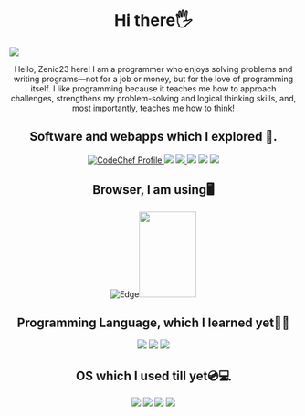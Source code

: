 <h1 align="center">Hi there🖐</h1>
<img src="https://user-images.githubusercontent.com/74038190/213910845-af37a709-8995-40d6-be59-724526e3c3d7.gif">
<p align="center">
<p align="center">Hello, Zenic23 here! I am a programmer who enjoys solving problems and writing programs—not for a job or money, but for the love of programming itself. I like programming because it teaches me how to approach challenges, strengthens my problem-solving and logical thinking skills, and, most importantly, teaches me how to think! </p>
  
  <h2 align="center">Software and webapps which I explored 🎒.</h2>
  <div align="center" display="flex">
    
  <a href="https://www.codechef.com/users/solar_hares_31">
    <img src="https://img.shields.io/badge/CodeChef-%23964B00.svg?style=for-the-badge&logo=CodeChef&logoColor=white" alt="CodeChef Profile">
</a>
    <img src="https://img.shields.io/badge/blender-%23F5792A.svg?style=for-the-badge&logo=blender&logoColor=white">
    <a href="https://cloud.unity.com/users/zenicrpg124">
      <img src="https://img.shields.io/badge/unity-%23000000.svg?style=for-the-badge&logo=unity&logoColor=white">
    </a>
     <img src="https://img.shields.io/badge/Visual%20Studio%20Code-0078d7.svg?style=for-the-badge&logo=visual-studio-code&logoColor=white">
    <img src="https://img.shields.io/badge/android%20studio-346ac1?style=for-the-badge&logo=android%20studio&logoColor=white">
    <img src="https://img.shields.io/badge/pycharm-143?style=for-the-badge&logo=pycharm&logoColor=black&color=black&labelColor=green">
    
</div>
    
 <h2 align="center">Browser, I am using🖥</h2>
 <div align="center" display="flex">
  <img  src="https://www.vectorlogo.zone/logos/microsoft_edge/microsoft_edge-ar21.svg" alt="Edge"><img height=150 width=100 src="https://user-images.githubusercontent.com/74038190/212284068-b4ee9a5c-331c-4d18-9481-53dd6b9debd5.gif">
 </div>
 <h2 align="center">Programming Language, which I learned yet👨‍💻</h2>
 <div align="center" display="flex">
    <img src="https://img.shields.io/badge/java-%23ED8B00.svg?style=for-the-badge&logo=openjdk&logoColor=white">
    <img src="https://img.shields.io/badge/python-3670A0?style=for-the-badge&logo=python&logoColor=ffdd54">
    <img src="https://img.shields.io/badge/html5-%23E34F26.svg?style=for-the-badge&logo=html5&logoColor=white">
   
 </div>
 <h2 align="center">OS which I used till yet💿💻</h2>
 <div align="center" display="flex">
    <img src="https://img.shields.io/badge/Android-3DDC84?style=for-the-badge&logo=android&logoColor=white">
    <img src="https://img.shields.io/badge/Debian-D70A53?style=for-the-badge&logo=debian&logoColor=white">
    <img src="https://img.shields.io/badge/Kali-268BEE?style=for-the-badge&logo=kalilinux&logoColor=white">
    <img src="https://img.shields.io/badge/Windows-0078D6?style=for-the-badge&logo=windows&logoColor=white">
   
 </div>
</p>
